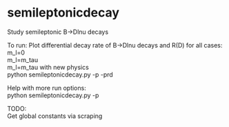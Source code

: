 # semileptonicdecay
Study semileptonic B->Dlnu decays

To run:
Plot differential decay rate of B->Dlnu decays and R(D) for all cases:<br />
m_l=0<br />
m_l=m_tau<br />
m_l=m_tau with new physics<br />
python semileptonicdecay.py -p -prd <br />

Help with more run options:<br />
python semileptonicdecay.py -p <br />

TODO:<br />
Get global constants via scraping<br />
